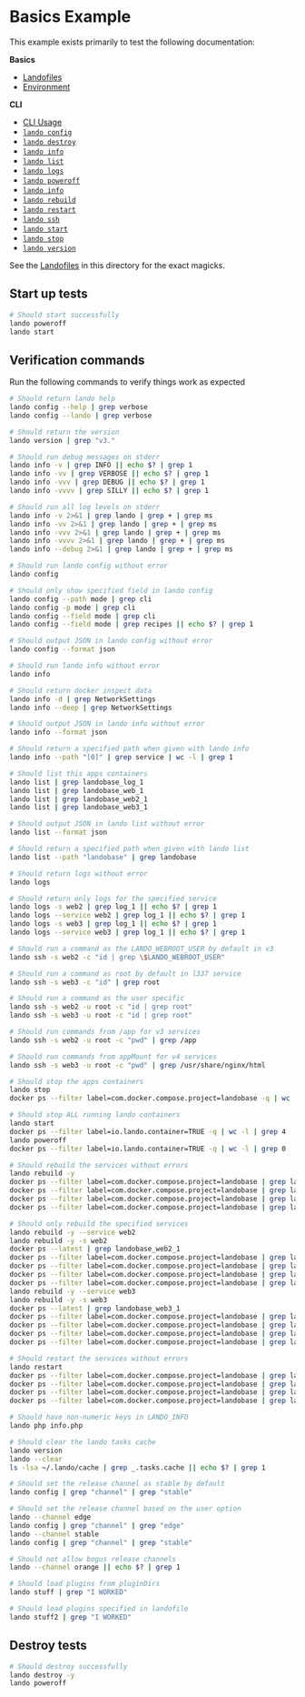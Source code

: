 Basics Example
==============

This example exists primarily to test the following documentation:

**Basics**

* [Landofiles](http://docs.lando.dev/config/lando.html)
* [Environment](http://docs.lando.dev/config/env.html)

**CLI**

* [CLI Usage](http://docs.lando.dev/basics/usage.html)
* [`lando config`](http://docs.lando.dev/basics/config.html)
* [`lando destroy`](http://docs.lando.dev/basics/destroy.html)
* [`lando info`](http://docs.lando.dev/basics/info.html)
* [`lando list`](http://docs.lando.dev/basics/list.html)
* [`lando logs`](http://docs.lando.dev/basics/logs.html)
* [`lando poweroff`](http://docs.lando.dev/basics/poweroff.html)
* [`lando info`](http://docs.lando.dev/basics/info.html)
* [`lando rebuild`](http://docs.lando.dev/basics/rebuild.html)
* [`lando restart`](http://docs.lando.dev/basics/restart.html)
* [`lando ssh`](http://docs.lando.dev/basics/ssh.html)
* [`lando start`](http://docs.lando.dev/basics/start.html)
* [`lando stop`](http://docs.lando.dev/basics/stop.html)
* [`lando version`](http://docs.lando.dev/basics/version.html)

See the [Landofiles](http://docs.lando.dev/config/lando.html) in this directory for the exact magicks.

Start up tests
--------------

```bash
# Should start successfully
lando poweroff
lando start
```

Verification commands
---------------------

Run the following commands to verify things work as expected

```bash
# Should return lando help
lando config --help | grep verbose
lando config --lando | grep verbose

# Should return the version
lando version | grep "v3."

# Should run debug messages on stderr
lando info -v | grep INFO || echo $? | grep 1
lando info -vv | grep VERBOSE || echo $? | grep 1
lando info -vvv | grep DEBUG || echo $? | grep 1
lando info -vvvv | grep SILLY || echo $? | grep 1

# Should run all log levels on stderr
lando info -v 2>&1 | grep lando | grep + | grep ms
lando info -vv 2>&1 | grep lando | grep + | grep ms
lando info -vvv 2>&1 | grep lando | grep + | grep ms
lando info -vvvv 2>&1 | grep lando | grep + | grep ms
lando info --debug 2>&1 | grep lando | grep + | grep ms

# Should run lando config without error
lando config

# Should only show specified field in lando config
lando config --path mode | grep cli
lando config -p mode | grep cli
lando config --field mode | grep cli
lando config --field mode | grep recipes || echo $? | grep 1

# Should output JSON in lando config without error
lando config --format json

# Should run lando info without error
lando info

# Should return docker inspect data
lando info -d | grep NetworkSettings
lando info --deep | grep NetworkSettings

# Should output JSON in lando info without error
lando info --format json

# Should return a specified path when given with lando info
lando info --path "[0]" | grep service | wc -l | grep 1

# Should list this apps containers
lando list | grep landobase_log_1
lando list | grep landobase_web_1
lando list | grep landobase_web2_1
lando list | grep landobase_web3_1

# Should output JSON in lando list without error
lando list --format json

# Should return a specified path when given with lando list
lando list --path "landobase" | grep landobase

# Should return logs without error
lando logs

# Should return only logs for the specified service
lando logs -s web2 | grep log_1 || echo $? | grep 1
lando logs --service web2 | grep log_1 || echo $? | grep 1
lando logs -s web3 | grep log_1 || echo $? | grep 1
lando logs --service web3 | grep log_1 || echo $? | grep 1

# Should run a command as the LANDO_WEBROOT_USER by default in v3
lando ssh -s web2 -c "id | grep \$LANDO_WEBROOT_USER"

# Should run a command as root by default in l337 service
lando ssh -s web3 -c "id" | grep root

# Should run a command as the user specific
lando ssh -s web2 -u root -c "id | grep root"
lando ssh -s web3 -u root -c "id | grep root"

# Should run commands from /app for v3 services
lando ssh -s web2 -u root -c "pwd" | grep /app

# Should run commands from appMount for v4 services
lando ssh -s web3 -u root -c "pwd" | grep /usr/share/nginx/html

# Should stop the apps containers
lando stop
docker ps --filter label=com.docker.compose.project=landobase -q | wc -l | grep 0

# Should stop ALL running lando containers
lando start
docker ps --filter label=io.lando.container=TRUE -q | wc -l | grep 4
lando poweroff
docker ps --filter label=io.lando.container=TRUE -q | wc -l | grep 0

# Should rebuild the services without errors
lando rebuild -y
docker ps --filter label=com.docker.compose.project=landobase | grep landobase_log_1
docker ps --filter label=com.docker.compose.project=landobase | grep landobase_web_1
docker ps --filter label=com.docker.compose.project=landobase | grep landobase_web2_1
docker ps --filter label=com.docker.compose.project=landobase | grep landobase_web3_1

# Should only rebuild the specified services
lando rebuild -y --service web2
lando rebuild -y -s web2
docker ps --latest | grep landobase_web2_1
docker ps --filter label=com.docker.compose.project=landobase | grep landobase_log_1
docker ps --filter label=com.docker.compose.project=landobase | grep landobase_web_1
docker ps --filter label=com.docker.compose.project=landobase | grep landobase_web2_1
docker ps --filter label=com.docker.compose.project=landobase | grep landobase_web3_1
lando rebuild -y --service web3
lando rebuild -y -s web3
docker ps --latest | grep landobase_web3_1
docker ps --filter label=com.docker.compose.project=landobase | grep landobase_log_1
docker ps --filter label=com.docker.compose.project=landobase | grep landobase_web_1
docker ps --filter label=com.docker.compose.project=landobase | grep landobase_web2_1
docker ps --filter label=com.docker.compose.project=landobase | grep landobase_web3_1

# Should restart the services without errors
lando restart
docker ps --filter label=com.docker.compose.project=landobase | grep landobase_log_1
docker ps --filter label=com.docker.compose.project=landobase | grep landobase_web_1
docker ps --filter label=com.docker.compose.project=landobase | grep landobase_web2_1
docker ps --filter label=com.docker.compose.project=landobase | grep landobase_web3_1

# Should have non-numeric keys in LANDO_INFO
lando php info.php

# Should clear the lando tasks cache
lando version
lando --clear
ls -lsa ~/.lando/cache | grep _.tasks.cache || echo $? | grep 1

# Should set the release channel as stable by default
lando config | grep "channel" | grep "stable"

# Should set the release channel based on the user option
lando --channel edge
lando config | grep "channel" | grep "edge"
lando --channel stable
lando config | grep "channel" | grep "stable"

# Should not allow bogus release channels
lando --channel orange || echo $? | grep 1

# Should load plugins from pluginDirs
lando stuff | grep "I WORKED"

# Should load plugins specified in landofile
lando stuff2 | grep "I WORKED"
```

Destroy tests
-------------

```bash
# Should destroy successfully
lando destroy -y
lando poweroff
```
